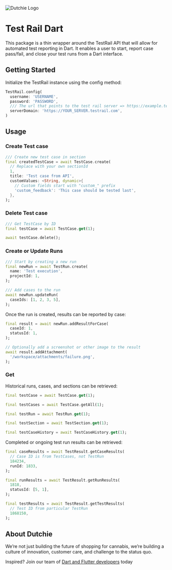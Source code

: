 ![Dutchie Logo](https://dutchie.com/favicons/default/apple-touch-icon.png)

# Test Rail Dart

This package is a thin wrapper around the TestRail API that will allow for automated test reporting in Dart. It enables a user to start, report case pass/fail, and close your test runs from a Dart interface.

## Getting Started

Initialize the TestRail instance using the config method:

```dart
TestRail.config(
  username: 'USERNAME',
  password: 'PASSWORD',
  /// The url that points to the test rail server => https://example.testrail.com
  serverDomain: 'https://YOUR_SERVER.testrail.com',
)
```

## Usage

### Create Test case
```dart
/// Create new test case in section
final createdTestCase = await TestCase.create(
  // Replace with your own sectionId
  1,
  title: 'Test case from API',
  customValues: <String, dynamic>{
    // Custom fields start with "custom_" prefix
    'custom_feedback': 'This case should be tested last',
  },
);
```

### Delete Test case
```dart
/// Get TestCase by ID
final testCase = await TestCase.get(1);

await testCase.delete();
```

### Create or Update Runs

```dart
/// Start by creating a new run
final newRun = await TestRun.create(
  name: 'Test execution',
  projectId: 1,
);

/// Add cases to the run
await newRun.updateRun(
  caseIds: [1, 2, 3, 5],
);
```

Once the run is created, results can be reported by case:

```dart
final result = await newRun.addResultForCase(
  caseId: 1,
  statusId: 1,
);

// Optionally add a screenshot or other image to the result
await result.addAttachment(
  '/workspace/attachments/failure.png',
);
```

### Get

Historical runs, cases, and sections can be retrieved:

```dart
final testCase = await TestCase.get(1);

final testCases = await TestCase.getAll(1);

final testRun = await TestRun.get(1);

final testSection = await TestSection.get(1);

final testCaseHistory = await TestCaseHistory.get(1);
```

Completed or ongoing test run results can be retrieved:

```dart
final caseResults = await TestResult.getCaseResults(
  // Case ID is from TestCases, not TestRun
  184234,
  runId: 1833,
);

final runResults = await TestResult.getRunResults(
  1818,
  statusId: [5, 1],
);

final testResults = await TestResult.getTestResults(
  // Test ID from particular TestRun
  1868150,
);
```

## About Dutchie

We’re not just building the future of shopping for cannabis, we’re building a culture of innovation, customer care, and challenge to the status quo.

Inspired? Join our team of [Dart and Flutter developers](https://dutchie.com/careers) today